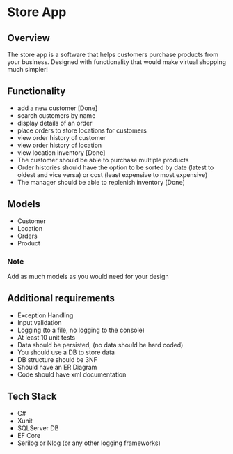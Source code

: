 # Store App
## Overview
The store app is a software that helps customers purchase products from your business. Designed with functionality that would make virtual shopping much simpler!

## Functionality
- add a new customer [Done]
- search customers by name 
- display details of an order
- place orders to store locations for customers
- view order history of customer
- view order history of location
- view location inventory [Done]
- The customer should be able to purchase multiple products
- Order histories should have the option to be sorted by date (latest to oldest and vice versa) or cost (least expensive to most expensive)
- The manager should be able to replenish inventory [Done]

## Models
- Customer
- Location
- Orders
- Product
### Note
Add as much models as you would need for your design

## Additional requirements
- Exception Handling
- Input validation
- Logging (to a file, no logging to the console)
- At least 10 unit tests
- Data should be persisted, (no data should be hard coded)
- You should use a DB to store data
- DB structure should be 3NF
- Should have an ER Diagram
- Code should have xml documentation

## Tech Stack
- C#
- Xunit 
- SQLServer DB 
- EF Core
- Serilog or Nlog (or any other logging frameworks)
